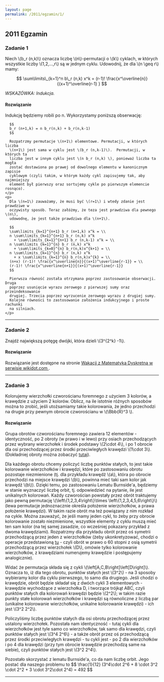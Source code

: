 ```yaml
---
layout: page
permalink: /2011/egzamin/1/
---
```


## 2011 Egzamin

### Zadanie 1

Niech \\(b\_r (n,k)\\) oznacza liczbę \\(n\\)-permutacji o \\(k\\) cyklach, w
których wszystkie liczby \\(1,2,...,r\\) są w jednym cyklu. Udowodnij, że dla
\\(n \geq r\\) mamy:

$$
\sum\limits\_{k=1}^n b\_r (n,k) x^k =
(r-1)! \frac{x^\overline{n}}{(x+1)^\overline{r-1} }
$$

*WSKAZÓWKA: Indukcja.*

<div data-collapse>
  <h4 class="collapsible">Rozwiązanie</h4>
  <div class="solution">
    <p>
      Indukcję będziemy robili po n. Wykorzystamy poniższą obserwację:

      $$
      b_r (n+1,k) = n b_r(n,k) + b_r(n,k-1)
      $$

      Rozpatrzmy permutacje \(n+1\) elementowe. Permutacji, w których liczba
      \(n+1\) jest sama w cyklu jest \(b_r (n,k-1)\).  Permutacji, w których ta
      liczba jest w innym cyklu jest \(n b_r (n,k) \), ponieważ liczba ta mogła
      zostać dostawiona po prawej od dowolnego elementu w kanonicznym zapisie
      cyklowym (czyli takim, w którym każdy cykl zapisujemy tak, aby najmniejszy
      element był pierwszy oraz sortujemy cykle po pierwszym elemencie rosnąco).
    </p>
    <p>
      Dla \(n=1\) zauważamy, że musi być \(r=1\) i wtedy zdanie jest prawdziwe w
      oczywisty sposób. Teraz załóżmy, że teza jest prawdziwa dla pewnego \(n\),
      udowodnę, że jest także prawdziwa dla \(n+1\).

      $$
      \sum\limits_{k=1}^{n+1} b_r (n+1,k) x^k = \\
      n \sum\limits_{k=1}^{n+1} b_r (n,k) x^k
        + \sum\limits_{k=1}^{n+1} b_r (n,k-1) x^k = \\
      n \sum\limits_{k=1}^{n} b_r (n,k) x^k
        + \sum\limits_{k=0}^{n} b_r(n,k)x^{k+1} = \\
      n \sum\limits_{k=1}^{n} b_r (n,k) x^k
        + x \sum\limits_{k=1}^{n} b_r(n,k)x^{k} = \\
      (n+x) (r-1)! \frac{x^\overline{n}}{(x+1)^\overline{r-1}} = \\
      (r-1)! \frac{x^\overline{n+1}}{(x+1)^\overline{r-1}}
      $$

      Pierwsza równość została otrzymana poprzez zastosowanie obserwacji. Druga
      poprzez usunięcie wyrazu zerowego z pierwszej sumy oraz przeindeksowanie
      drugiej. Trzecia poprzez wyrzucenie zerowego wyrazu z drugiej sumy.
      Kolejne równości to zastosowanie założenia indukcyjnego i proste rachunki
      na silniach.
    </p>
  </div>
</div>

---

### Zadanie 2

Znajdź największą potęgę dwójki, która dzieli \\(3^{2^k} -1\\).

<div data-collapse>
  <h4 class="collapsible">Rozwiązanie</h4>
  <div class="solution">
  <p>
    Rozwiązanie jest dostępne na stronie
    <a href="http://wakacjezmd.wikidot.com/2011-czerwiec">
      Wakacji z Matematyką Dyskretną w serwisie wikidot.com
    </a>.
  </p>
  </div>
</div>

---

### Zadanie 3

Kolorujemy wierzchołki czworościanu foremnego z użyciem 3 kolorów, a krawędzie
z użyciem 2 kolorów. Oblicz, na ile istotnie różnych sposobów można to zrobić,
jeśli utożsamiamy takie kolorowania, że jedno przechodzi na drugie przy pewnym
obrocie czworościanu w \\(\Bbb{R}^3 \\).

<div data-collapse>
  <h4 class="collapsible">Rozwiązanie</h4>
  <div class="solution">
    <p>
      Grupa obrotów czworościanu foremnego zawiera 12 elementów - identyczność,
      po 2 obroty (w prawo i w lewo)  przy osiach przechodzących przez wybrany
      wierzchołek i środek podstawy \(2\cdot 4\), i po 1 obrocie dla osi
      przechodzącej przez środki przeciwległych krawędzi \(1\cdot 3\).
      (Dokładniej obroty można zobaczyć
      <a href="https://upload.wikimedia.org/wikipedia/commons/9/98/Tetrahedral_group_2.svg">tutaj</a>).
    </p>
    <p>
      Dla każdego obrotu chcemy policzyć liczbę punktów stałych, to jest takie
      kolorowanie wierzchołków i krawędzi, które po zastosowaniu obrotu
      pozostaje niezmienione (tj. dla przykładu krawędź \(a\), która po obrocie
      przechodzi na miejsce krawędzi \(b\), powinna mieć taki sam kolor jak
      krawędź \(b\)). Dzięki temu, po zastosowaniu Lematu Burnside'a, będziemy
      w stanie wyznaczyć liczbę orbit, tj. odpowiedzieć na pytanie, ile jest
      unikalnych kolorowań. Każdy czworościan powstały przez obrót traktujemy
      jako pewną permutację
      \(\left\{1,2,3,4\right\}\times \left\{1,2,3,4,5,6\right\}\) (lewa
      permutacje jednoznacznie określa położenie wierzchołków, a prawa
      położenie krawędzi). W takim razie obrót ma też powiązany z nim rozkład
      na cykle. Można zauważyć, że jeśli mamy jeden cykl, to żeby przy obrocie
      kolorowanie zostało niezmienione, wszystkie elementy z cyklu muszą mieć
      ten sam kolor (na tej samej zasadzie, co wcześniej pokazany przykład
      z dwoma krawędziami). Rozpatrzmy dla przykładu obrót przez oś symetrii
      przechodzącą przez jeden z wierzchołków (żeby ukonkretyzować, chodzi o
      operacje przedstawioną <a href="http://i.imgur.com/p3ipW7wh.jpg">tu</a>
      - czyli obrót w prawo o 60 stopni z osią symetrii przechodzącą przez
      wierzchołek \(D\), omówie tylko kolorowanie wierzchołków, z krawędziami
      numerujemy krawędzie i postępujemy analogicznie).
    </p>
    <p>
      Widać że permutacja składa się z cykli
      \(\left[A,C,B\right]\left[D\right]\). Oznacza to, iż dla tego obrotu,
      punktów stałych jest \(3^2\) - na 3 sposoby wybieramy kolor dla cyklu
      pierwszego, to samo dla drugiego. Jeśli chodzi o krawędzie, obrót będzie
      składał się z dwóch cykli 3 elementowych - krawędzie wychodzące
      z wierzchołka D, i tworzące trójkąt ABC, czyli punktów stałych dla
      kolorowań krawędzi będzie \(2^2\); w takim razie punkty stałe kolorowań
      wierzchołków i krawędzi są równoliczne z liczbą par (unikalne kolorowanie
      wierzchołków, unikalne kolorowanie krawędzi) - ich jest \(3^2 2^2\).
    </p>
    <p>
      Policzyliśmy liczbę punktów stałych dla osi obrotu przechodzącej przez
      ustalony wierzchołek. Pozostała nam identyczność - tutaj cykli dla
      wierzchołków jest tyle samo co wierzchołków, tak samo dla krawędzi, czyli
      punktów stałych jest \(3^4 2^6\) - a także obrót przez oś przechodzącą
      przez środki przeciwległych krawędzi - tu cykli jest - po 2 dla
      wierzchołków i po 4 dla krawędzi (przy tym obrocie krawędzie przechodzą
      same na siebie), czyli punktów stałych jest \(3^2 2^4\).
    </p>
    <p>
      Pozostało skorzystać z lematu Burnside'a, co da nam liczbę orbit. Jego
      postać dla naszego problemu to
      $$
      \frac{1}{12} (3^4\cdot 2^6 + 8 \cdot 3^2 \cdot 2^2 + 3 \cdot 3^2\cdot 2^4) = 492
      $$
    </p>
  </div>
</div>

---
